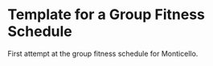 # Template for a Group Fitness Schedule

First attempt at the group fitness schedule for Monticello.